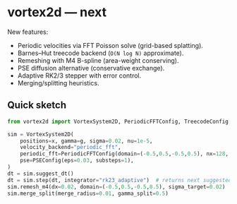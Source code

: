 # vortex2d — next

New features:
- Periodic velocities via FFT Poisson solve (grid-based splatting).
- Barnes–Hut treecode backend (`O(N log N)` approximate).
- Remeshing with M4 B-spline (area-weight conserving).
- PSE diffusion alternative (conservative exchange).
- Adaptive RK2/3 stepper with error control.
- Merging/splitting heuristics.

## Quick sketch
```python
from vortex2d import VortexSystem2D, PeriodicFFTConfig, TreecodeConfig, PSEConfig

sim = VortexSystem2D(
    positions=x, gamma=g, sigma=0.02, nu=1e-5,
    velocity_backend="periodic_fft",
    periodic_fft=PeriodicFFTConfig(domain=(-0.5,0.5,-0.5,0.5), nx=128, ny=128, splat_sigma=0.03),
    pse=PSEConfig(eps=0.03, substeps=1),
)
dt = sim.suggest_dt()
dt = sim.step(dt, integrator="rk23_adaptive")  # returns next suggested dt
sim.remesh_m4(dx=0.02, domain=(-0.5,0.5,-0.5,0.5), sigma_target=0.02)
sim.merge_split(merge_radius=0.01, gamma_split=0.5)
```
